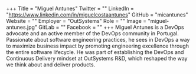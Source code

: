 +++
Title = "Miguel Antunes"
Twitter = ""
LinkedIn = "https://www.linkedin.com/in/miguelcostaantunes"
GitHub = "micantunes"
Website = ""
Employer = "OutSystems"
Role = ""
Image = "miguel-antunes.jpg"
GitLab = ""
Facebook = ""
+++
Miguel Antunes is a DevOps advocate and an active member of the DevOps community in Portugal. Passionate about software engineering practices, he sees in DevOps a way to maximize business impact by promoting engineering excellence through the entire software lifecycle. He was part of establishing the DevOps and Continuous Delivery mindset at OutSystems R&amp;D, which reshaped the way we think about and deliver products.